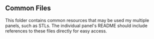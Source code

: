 ## Common Files
This folder contains common resources that may be used my multiple panels, such as STLs.
The individual panel's README should include references to these files directly for easy access.